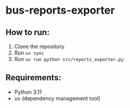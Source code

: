# bus-reports-exporter

## How to run:

1. Clone the repository
2. Run `uv sync`
3. Run `uv run python src/reports_exporter.py`

## Requirements:
- Python 3.11
- uv (dependency management tool)

